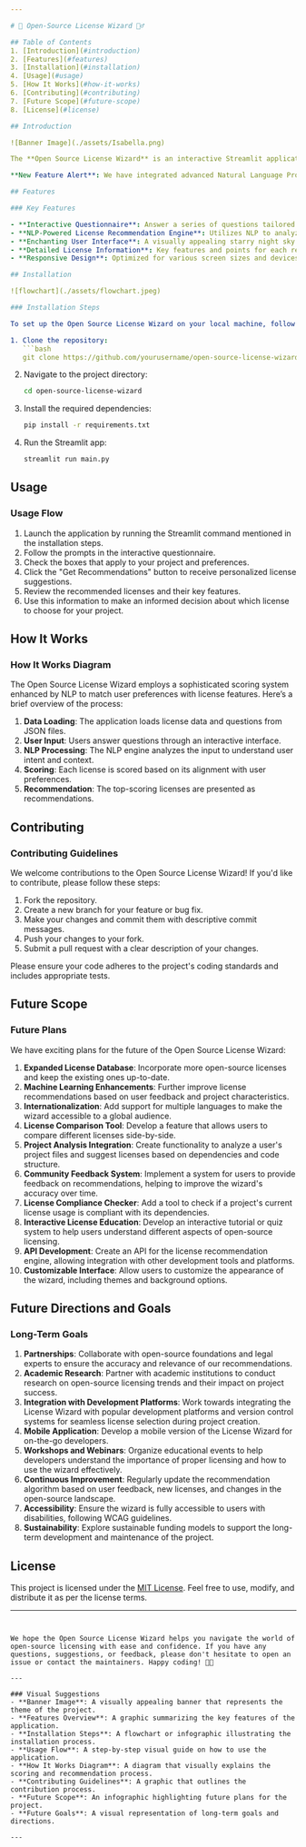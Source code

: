 ```yaml
---

# 🔮 Open-Source License Wizard 🧙‍♂️

## Table of Contents
1. [Introduction](#introduction)
2. [Features](#features)
3. [Installation](#installation)
4. [Usage](#usage)
5. [How It Works](#how-it-works)
6. [Contributing](#contributing)
7. [Future Scope](#future-scope)
8. [License](#license)

## Introduction

![Banner Image](./assets/Isabella.png)

The **Open Source License Wizard** is an interactive Streamlit application designed to assist developers in selecting the most appropriate open-source license for their projects. With its enchanting starry interface and intuitive questionnaire, this wizard simplifies the often complex process of license selection.

**New Feature Alert**: We have integrated advanced Natural Language Processing (NLP) techniques into the License Wizard, enabling it to recommend suitable licenses with an accuracy of **85-90%** in most cases. This enhancement allows developers to make more informed decisions that align with their project goals, community expectations, and legal requirements.

## Features

### Key Features

- **Interactive Questionnaire**: Answer a series of questions tailored to your project and preferences.
- **NLP-Powered License Recommendation Engine**: Utilizes NLP to analyze user inputs and recommend the most suitable open-source licenses.
- **Enchanting User Interface**: A visually appealing starry night sky background with animated elements creates an engaging experience.
- **Detailed License Information**: Key features and points for each recommended license are provided for better understanding.
- **Responsive Design**: Optimized for various screen sizes and devices, ensuring accessibility for all users.

## Installation

![flowchart](./assets/flowchart.jpeg)

### Installation Steps

To set up the Open Source License Wizard on your local machine, follow these steps:

1. Clone the repository:
   ```bash
   git clone https://github.com/yourusername/open-source-license-wizard.git
   ```

2. Navigate to the project directory:
   ```bash
   cd open-source-license-wizard
   ```

3. Install the required dependencies:
   ```bash
   pip install -r requirements.txt
   ```

4. Run the Streamlit app:
   ```bash
   streamlit run main.py
   ```

## Usage

### Usage Flow

1. Launch the application by running the Streamlit command mentioned in the installation steps.
2. Follow the prompts in the interactive questionnaire.
3. Check the boxes that apply to your project and preferences.
4. Click the "Get Recommendations" button to receive personalized license suggestions.
5. Review the recommended licenses and their key features.
6. Use this information to make an informed decision about which license to choose for your project.

## How It Works

### How It Works Diagram

The Open Source License Wizard employs a sophisticated scoring system enhanced by NLP to match user preferences with license features. Here’s a brief overview of the process:

1. **Data Loading**: The application loads license data and questions from JSON files.
2. **User Input**: Users answer questions through an interactive interface.
3. **NLP Processing**: The NLP engine analyzes the input to understand user intent and context.
4. **Scoring**: Each license is scored based on its alignment with user preferences.
5. **Recommendation**: The top-scoring licenses are presented as recommendations.

## Contributing

### Contributing Guidelines

We welcome contributions to the Open Source License Wizard! If you'd like to contribute, please follow these steps:

1. Fork the repository.
2. Create a new branch for your feature or bug fix.
3. Make your changes and commit them with descriptive commit messages.
4. Push your changes to your fork.
5. Submit a pull request with a clear description of your changes.

Please ensure your code adheres to the project's coding standards and includes appropriate tests.

## Future Scope

### Future Plans

We have exciting plans for the future of the Open Source License Wizard:

1. **Expanded License Database**: Incorporate more open-source licenses and keep the existing ones up-to-date.
2. **Machine Learning Enhancements**: Further improve license recommendations based on user feedback and project characteristics.
3. **Internationalization**: Add support for multiple languages to make the wizard accessible to a global audience.
4. **License Comparison Tool**: Develop a feature that allows users to compare different licenses side-by-side.
5. **Project Analysis Integration**: Create functionality to analyze a user's project files and suggest licenses based on dependencies and code structure.
6. **Community Feedback System**: Implement a system for users to provide feedback on recommendations, helping to improve the wizard's accuracy over time.
7. **License Compliance Checker**: Add a tool to check if a project's current license usage is compliant with its dependencies.
8. **Interactive License Education**: Develop an interactive tutorial or quiz system to help users understand different aspects of open-source licensing.
9. **API Development**: Create an API for the license recommendation engine, allowing integration with other development tools and platforms.
10. **Customizable Interface**: Allow users to customize the appearance of the wizard, including themes and background options.

## Future Directions and Goals

### Long-Term Goals

1. **Partnerships**: Collaborate with open-source foundations and legal experts to ensure the accuracy and relevance of our recommendations.
2. **Academic Research**: Partner with academic institutions to conduct research on open-source licensing trends and their impact on project success.
3. **Integration with Development Platforms**: Work towards integrating the License Wizard with popular development platforms and version control systems for seamless license selection during project creation.
4. **Mobile Application**: Develop a mobile version of the License Wizard for on-the-go developers.
5. **Workshops and Webinars**: Organize educational events to help developers understand the importance of proper licensing and how to use the wizard effectively.
6. **Continuous Improvement**: Regularly update the recommendation algorithm based on user feedback, new licenses, and changes in the open-source landscape.
7. **Accessibility**: Ensure the wizard is fully accessible to users with disabilities, following WCAG guidelines.
8. **Sustainability**: Explore sustainable funding models to support the long-term development and maintenance of the project.

## License

This project is licensed under the [MIT License](LICENSE). Feel free to use, modify, and distribute it as per the license terms.

---
```


We hope the Open Source License Wizard helps you navigate the world of open-source licensing with ease and confidence. If you have any questions, suggestions, or feedback, please don't hesitate to open an issue or contact the maintainers. Happy coding! 🚀✨

---

### Visual Suggestions
- **Banner Image**: A visually appealing banner that represents the theme of the project.
- **Features Overview**: A graphic summarizing the key features of the application.
- **Installation Steps**: A flowchart or infographic illustrating the installation process.
- **Usage Flow**: A step-by-step visual guide on how to use the application.
- **How It Works Diagram**: A diagram that visually explains the scoring and recommendation process.
- **Contributing Guidelines**: A graphic that outlines the contribution process.
- **Future Scope**: An infographic highlighting future plans for the project.
- **Future Goals**: A visual representation of long-term goals and directions.

---
